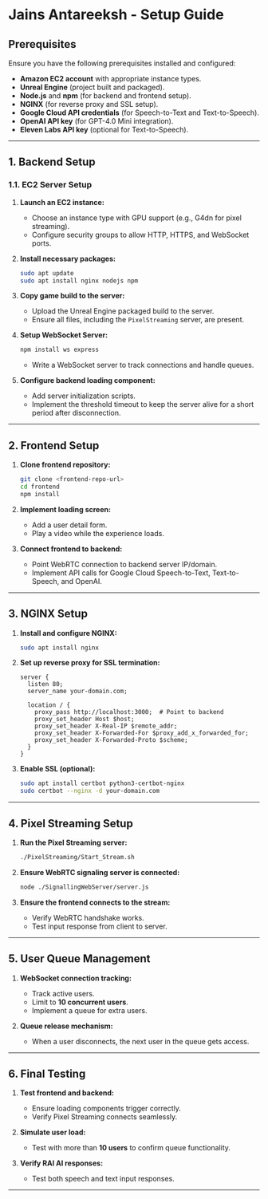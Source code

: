 # Jains Antareeksh - Setup Guide

## Prerequisites

Ensure you have the following prerequisites installed and configured:

- **Amazon EC2 account** with appropriate instance types.
- **Unreal Engine** (project built and packaged).
- **Node.js** and **npm** (for backend and frontend setup).
- **NGINX** (for reverse proxy and SSL setup).
- **Google Cloud API credentials** (for Speech-to-Text and Text-to-Speech).
- **OpenAI API key** (for GPT-4.0 Mini integration).
- **Eleven Labs API key** (optional for Text-to-Speech).

---

## 1. Backend Setup

### 1.1. EC2 Server Setup

1. **Launch an EC2 instance:**

   - Choose an instance type with GPU support (e.g., G4dn for pixel streaming).
   - Configure security groups to allow HTTP, HTTPS, and WebSocket ports.

2. **Install necessary packages:**

   ```bash
   sudo apt update
   sudo apt install nginx nodejs npm
   ```

3. **Copy game build to the server:**

   - Upload the Unreal Engine packaged build to the server.
   - Ensure all files, including the `PixelStreaming` server, are present.

4. **Setup WebSocket Server:**

   ```bash
   npm install ws express
   ```

   - Write a WebSocket server to track connections and handle queues.

5. **Configure backend loading component:**
   - Add server initialization scripts.
   - Implement the threshold timeout to keep the server alive for a short period after disconnection.

---

## 2. Frontend Setup

1. **Clone frontend repository:**

   ```bash
   git clone <frontend-repo-url>
   cd frontend
   npm install
   ```

2. **Implement loading screen:**

   - Add a user detail form.
   - Play a video while the experience loads.

3. **Connect frontend to backend:**
   - Point WebRTC connection to backend server IP/domain.
   - Implement API calls for Google Cloud Speech-to-Text, Text-to-Speech, and OpenAI.

---

## 3. NGINX Setup

1. **Install and configure NGINX:**

   ```bash
   sudo apt install nginx
   ```

2. **Set up reverse proxy for SSL termination:**

   ```nginx
   server {
     listen 80;
     server_name your-domain.com;

     location / {
       proxy_pass http://localhost:3000;  # Point to backend
       proxy_set_header Host $host;
       proxy_set_header X-Real-IP $remote_addr;
       proxy_set_header X-Forwarded-For $proxy_add_x_forwarded_for;
       proxy_set_header X-Forwarded-Proto $scheme;
     }
   }
   ```

3. **Enable SSL (optional):**
   ```bash
   sudo apt install certbot python3-certbot-nginx
   sudo certbot --nginx -d your-domain.com
   ```

---

## 4. Pixel Streaming Setup

1. **Run the Pixel Streaming server:**

   ```bash
   ./PixelStreaming/Start_Stream.sh
   ```

2. **Ensure WebRTC signaling server is connected:**

   ```bash
   node ./SignallingWebServer/server.js
   ```

3. **Ensure the frontend connects to the stream:**
   - Verify WebRTC handshake works.
   - Test input response from client to server.

---

## 5. User Queue Management

1. **WebSocket connection tracking:**

   - Track active users.
   - Limit to **10 concurrent users**.
   - Implement a queue for extra users.

2. **Queue release mechanism:**
   - When a user disconnects, the next user in the queue gets access.

---

## 6. Final Testing

1. **Test frontend and backend:**

   - Ensure loading components trigger correctly.
   - Verify Pixel Streaming connects seamlessly.

2. **Simulate user load:**

   - Test with more than **10 users** to confirm queue functionality.

3. **Verify RAI AI responses:**
   - Test both speech and text input responses.

---
